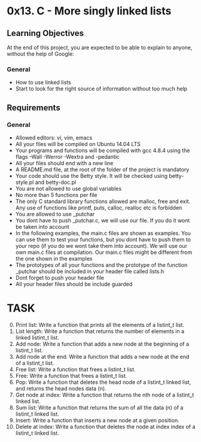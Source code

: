 # **0x13. C - More singly linked lists**

## **Learning Objectives**

At the end of this project, you are expected to be able to explain to anyone, without the help of Google:

### **General**

* How to use linked lists
* Start to look for the right source of information without too much help

## **Requirements**

### **General**
* Allowed editors: vi, vim, emacs
* All your files will be compiled on Ubuntu 14.04 LTS
* Your programs and functions will be compiled with gcc 4.8.4 using the flags -Wall -Werror -Wextra and -pedantic
* All your files should end with a new line
* A README.md file, at the root of the folder of the project is mandatory
* Your code should use the Betty style. It will be checked using betty-style.pl and betty-doc.pl
* You are not allowed to use global variables
* No more than 5 functions per file
* The only C standard library functions allowed are malloc, free and exit. Any use of functions like printf, puts, calloc, realloc etc is forbidden
* You are allowed to use _putchar
* You dont have to push _putchar.c, we will use our file. If you do it wont be taken into account
* In the following examples, the main.c files are shown as examples. You can use them to test your functions, but you dont have to push them to your repo (if you do we wont take them into account). We will use our own main.c files at compilation. Our main.c files might be different from the one shown in the examples
* The prototypes of all your functions and the prototype of the function _putchar should be included in your header file called lists.h
* Dont forget to push your header file
* All your header files should be include guarded

# TASK

0. Print list: Write a function that prints all the elements of a listint_t list.
1. List length: Write a function that returns the number of elements in a linked listint_t list.
2. Add node: Write a function that adds a new node at the beginning of a listint_t list.
3. Add node at the end: Write a function that adds a new node at the end of a listint_t list.
4. Free list: Write a function that frees a listint_t list.
5. Free: Write a function that frees a listint_t list.
6. Pop: Write a function that deletes the head node of a listint_t linked list, and returns the head nodes data (n).
7. Get node at index: Write a function that returns the nth node of a listint_t linked list.
8. Sum list: Write a function that returns the sum of all the data (n) of a listint_t linked list.
9. Insert: Write a function that inserts a new node at a given position.
10. Delete at index: Write a function that deletes the node at index index of a listint_t linked list.
